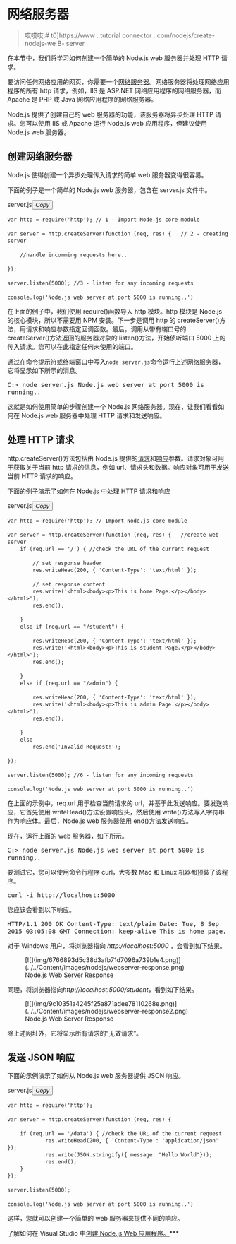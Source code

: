 # 网络服务器

> 哎哎哎:# t0]https://www . tutorial connector . com/nodejs/create-nodejs-we B- server

在本节中，我们将学习如何创建一个简单的 Node.js web 服务器并处理 HTTP 请求。

要访问任何网络应用的网页，你需要一个[网络服务器](https://en.wikipedia.org/wiki/Web_server)。网络服务器将处理网络应用程序的所有 http 请求，例如，IIS 是 ASP.NET 网络应用程序的网络服务器，而 Apache 是 PHP 或 Java 网络应用程序的网络服务器。

Node.js 提供了创建自己的 web 服务器的功能，该服务器将异步处理 HTTP 请求。您可以使用 IIS 或 Apache 运行 Node.js web 应用程序，但建议使用 Node.js web 服务器。

## 创建网络服务器

Node.js 使得创建一个异步处理传入请求的简单 web 服务器变得很容易。

下面的例子是一个简单的 Node.js web 服务器，包含在 server.js 文件中。

server.js<button class="copy-btn pull-right" title="Copy example code">*Copy*</button> 

```
var http = require('http'); // 1 - Import Node.js core module

var server = http.createServer(function (req, res) {   // 2 - creating server

    //handle incomming requests here..

});

server.listen(5000); //3 - listen for any incoming requests

console.log('Node.js web server at port 5000 is running..') 
```

在上面的例子中，我们使用 require()函数导入 http 模块。http 模块是 Node.js 的核心模块，所以不需要用 NPM 安装。下一步是调用 http 的 createServer()方法，用请求和响应参数指定回调函数。最后，调用从带有端口号的 createServer()方法返回的服务器对象的 listen()方法，开始侦听端口 5000 上的传入请求。您可以在此指定任何未使用的端口。

通过在命令提示符或终端窗口中写入`node server.js`命令运行上述网络服务器，它将显示如下所示的消息。

<samp>C:\> node server.js
Node.js web server at port 5000 is running..</samp>

这就是如何使用简单的步骤创建一个 Node.js 网络服务器。现在，让我们看看如何在 Node.js web 服务器中处理 HTTP 请求和发送响应。

## 处理 HTTP 请求

http.createServer()方法包括由 Node.js 提供的[请求](https://nodejs.org/api/http.html#http_http_incomingmessage)和[响应](https://nodejs.org/api/http.html#http_class_http_serverresponse)参数。请求对象可用于获取关于当前 http 请求的信息，例如 url、请求头和数据。响应对象可用于发送当前 HTTP 请求的响应。

下面的例子演示了如何在 Node.js 中处理 HTTP 请求和响应

server.js<button class="copy-btn pull-right" title="Copy example code">*Copy*</button> 

```
var http = require('http'); // Import Node.js core module

var server = http.createServer(function (req, res) {   //create web server
    if (req.url == '/') { //check the URL of the current request

        // set response header
        res.writeHead(200, { 'Content-Type': 'text/html' }); 

        // set response content    
        res.write('<html><body><p>This is home Page.</p></body></html>');
        res.end();

    }
    else if (req.url == "/student") {

        res.writeHead(200, { 'Content-Type': 'text/html' });
        res.write('<html><body><p>This is student Page.</p></body></html>');
        res.end();

    }
    else if (req.url == "/admin") {

        res.writeHead(200, { 'Content-Type': 'text/html' });
        res.write('<html><body><p>This is admin Page.</p></body></html>');
        res.end();

    }
    else
        res.end('Invalid Request!');

});

server.listen(5000); //6 - listen for any incoming requests

console.log('Node.js web server at port 5000 is running..') 
```

在上面的示例中，req.url 用于检查当前请求的 url，并基于此发送响应。要发送响应，它首先使用 writeHead()方法设置响应头，然后使用 write()方法写入字符串作为响应体。最后，Node.js web 服务器使用 end()方法发送响应。

现在，运行上面的 web 服务器，如下所示。

<samp>C:\> node server.js
Node.js web server at port 5000 is running..</samp>

要测试它，您可以使用命令行程序 curl，大多数 Mac 和 Linux 机器都预装了该程序。

<samp>curl -i http://localhost:5000</samp>

您应该会看到以下响应。

<samp>HTTP/1.1 200 OK
Content-Type: text/plain
Date: Tue, 8 Sep 2015 03:05:08 GMT
Connection: keep-alive
This is home page.</samp> 

对于 Windows 用户，将浏览器指向 *http://localhost:5000* ，会看到如下结果。

<figure>[![](img/6766893d5c38d3afb71d7096a739b1e4.png)](../../Content/images/nodejs/webserver-response.png)

<figcaption>Node.js Web Server Response</figcaption>

</figure>

同理，将浏览器指向*http://localhost:5000/student*，看到如下结果。

<figure>[![](img/9c10351a4245f25a871adee78110268e.png)](../../Content/images/nodejs/webserver-response2.png)

<figcaption>Node.js Web Server Response</figcaption>

</figure>

除上述网址外，它将显示所有请求的“无效请求”。

## 发送 JSON 响应

下面的示例演示了如何从 Node.js web 服务器提供 JSON 响应。

server.js<button class="copy-btn pull-right" title="Copy example code">*Copy*</button> 

```
var http = require('http'); 

var server = http.createServer(function (req, res) {   

    if (req.url == '/data') { //check the URL of the current request
            res.writeHead(200, { 'Content-Type': 'application/json' });
            res.write(JSON.stringify({ message: "Hello World"}));  
            res.end();  
    }
});

server.listen(5000);

console.log('Node.js web server at port 5000 is running..') 
```

这样，您就可以创建一个简单的 web 服务器来提供不同的响应。

了解如何在 Visual Studio 中[创建 Node.js Web 应用程序。](/articles/create-nodejs-web-application-in-visual-studio)***